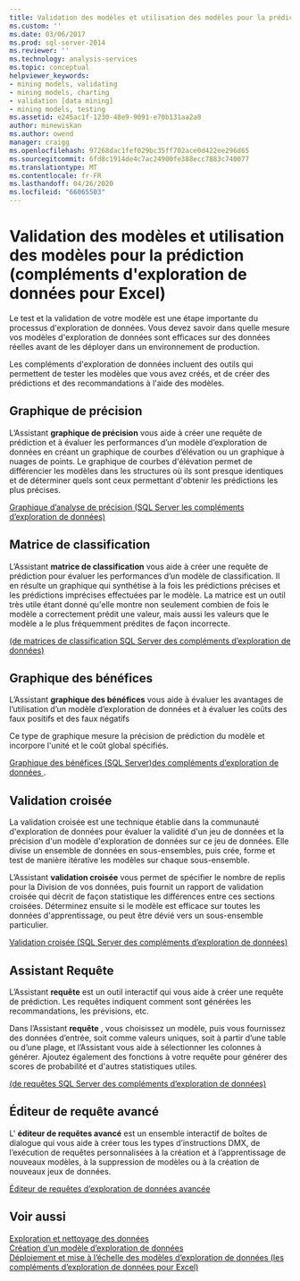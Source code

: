 ```yaml
---
title: Validation des modèles et utilisation des modèles pour la prédiction (compléments d’exploration de données pour Excel) | Microsoft Docs
ms.custom: ''
ms.date: 03/06/2017
ms.prod: sql-server-2014
ms.reviewer: ''
ms.technology: analysis-services
ms.topic: conceptual
helpviewer_keywords:
- mining models, validating
- mining models, charting
- validation [data mining]
- mining models, testing
ms.assetid: e245ac1f-1230-48e9-9091-e70b131aa2a8
author: minewiskan
ms.author: owend
manager: craigg
ms.openlocfilehash: 97268dac1fef029bc35ff702ace0d422ee296d65
ms.sourcegitcommit: 6fd8c1914de4c7ac24900fe388ecc7883c740077
ms.translationtype: MT
ms.contentlocale: fr-FR
ms.lasthandoff: 04/26/2020
ms.locfileid: "66065503"
---
```

# <a name="validating-models-and-using-models-for-prediction-data-mining-add-ins-for-excel"></a>Validation des modèles et utilisation des modèles pour la prédiction (compléments d'exploration de données pour Excel)
  Le test et la validation de votre modèle est une étape importante du processus d'exploration de données. Vous devez savoir dans quelle mesure vos modèles d'exploration de données sont efficaces sur des données réelles avant de les déployer dans un environnement de production.  
  
 Les compléments d'exploration de données incluent des outils qui permettent de tester les modèles que vous avez créés, et de créer des prédictions et des recommandations à l'aide des modèles.  
  
## <a name="accuracy-chart"></a>Graphique de précision  
 L’Assistant **graphique de précision** vous aide à créer une requête de prédiction et à évaluer les performances d’un modèle d’exploration de données en créant un graphique de courbes d’élévation ou un graphique à nuages de points. Le graphique de courbes d'élévation permet de différencier les modèles dans les structures où ils sont presque identiques et de déterminer quels sont ceux permettant d'obtenir les prédictions les plus précises.  
  
 [Graphique d’analyse de précision &#40;SQL Server les compléments d’exploration de données&#41;](accuracy-chart-sql-server-data-mining-add-ins.md)  
  
## <a name="classification-matrix"></a>Matrice de classification  
 L’Assistant **matrice de classification** vous aide à créer une requête de prédiction pour évaluer les performances d’un modèle de classification. Il en résulte un graphique qui synthétise à la fois les prédictions précises et les prédictions imprécises effectuées par le modèle. La matrice est un outil très utile étant donné qu'elle montre non seulement combien de fois le modèle a correctement prédit une valeur, mais aussi les valeurs que le modèle a le plus fréquemment prédites de façon incorrecte.  
  
 [&#40;de matrices de classification SQL Server des compléments d’exploration de données&#41;](classification-matrix-sql-server-data-mining-add-ins.md)  
  
## <a name="profit-chart"></a>Graphique des bénéfices  
 L’Assistant **graphique des bénéfices** vous aide à évaluer les avantages de l’utilisation d’un modèle d’exploration de données et à évaluer les coûts des faux positifs et des faux négatifs  
  
 Ce type de graphique mesure la précision de prédiction du modèle et incorpore l'unité et le coût global spécifiés.  
  
 [Graphique des bénéfices &#40;SQL Server&#41;des compléments d’exploration de données ](profit-chart-sql-server-data-mining-add-ins.md).  
  
## <a name="cross-validation"></a>Validation croisée  
 La validation croisée est une technique établie dans la communauté d'exploration de données pour évaluer la validité d'un jeu de données et la précision d'un modèle d'exploration de données sur ce jeu de données. Elle divise un ensemble de données en sous-ensembles, puis crée, forme et test de manière itérative les modèles sur chaque sous-ensemble.  
  
 L’Assistant **validation croisée** vous permet de spécifier le nombre de replis pour la Division de vos données, puis fournit un rapport de validation croisée qui décrit de façon statistique les différences entre ces sections croisées. Déterminez ensuite si le modèle est efficace sur toutes les données d'apprentissage, ou peut être dévié vers un sous-ensemble particulier.  
  
 [Validation croisée &#40;SQL Server des compléments d’exploration de données&#41;](cross-validation-sql-server-data-mining-add-ins.md)  
  
## <a name="query-wizard"></a>Assistant Requête  
 L’Assistant **requête** est un outil interactif qui vous aide à créer une requête de prédiction. Les requêtes indiquent comment sont générées les recommandations, les prévisions, etc.  
  
 Dans l’Assistant **requête** , vous choisissez un modèle, puis vous fournissez des données d’entrée, soit comme valeurs uniques, soit à partir d’une table ou d’une plage, et l’Assistant vous aide à sélectionner les colonnes à générer. Ajoutez également des fonctions à votre requête pour générer des scores de probabilité et d'autres statistiques utiles.  
  
 [&#40;de requêtes SQL Server des compléments d’exploration de données&#41;](query-sql-server-data-mining-add-ins.md)  
  
## <a name="advanced-query-editor"></a>Éditeur de requête avancé  
 L' **éditeur de requêtes avancé** est un ensemble interactif de boîtes de dialogue qui vous aide à créer tous les types d’instructions DMX, de l’exécution de requêtes personnalisées à la création et à l’apprentissage de nouveaux modèles, à la suppression de modèles ou à la création de nouveaux jeux de données.  
  
 [Éditeur de requêtes d’exploration de données avancée](advanced-data-mining-query-editor.md)  
  
## <a name="see-also"></a>Voir aussi  
 [Exploration et nettoyage des données](exploring-and-cleaning-data.md)   
 [Création d’un modèle d’exploration de données](creating-a-data-mining-model.md)   
 [Déploiement et mise à l’échelle des modèles d’exploration de données &#40;les compléments d’exploration de données pour Excel&#41;](deploying-and-scaling-mining-models-data-mining-add-ins-for-excel.md)  
  
  
